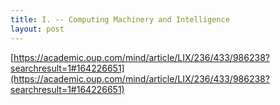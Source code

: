 ```yaml
---
title: I. -- Computing Machinery and Intelligence
layout: post
---
```


[https://academic.oup.com/mind/article/LIX/236/433/986238?searchresult=1#164226651](https://academic.oup.com/mind/article/LIX/236/433/986238?searchresult=1#164226651)


